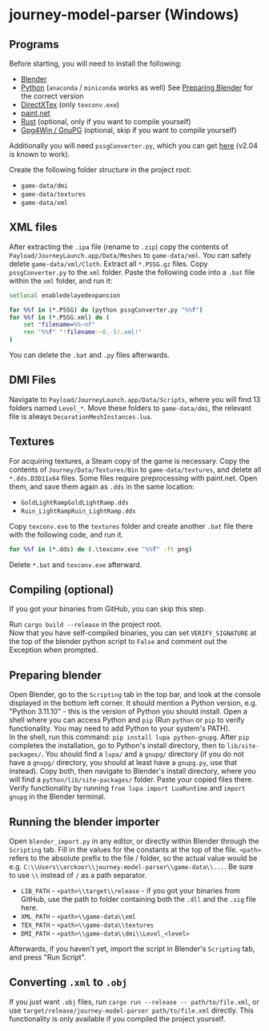 # journey-model-parser (Windows)

## Programs
Before starting, you will need to install the following:
- [Blender](https://www.blender.org/download/)
- [Python](https://www.python.org/downloads/windows/) (`anaconda` / `miniconda` works as well) See [Preparing Blender](#preparing-blender) for the correct version
- [DirectXTex](https://github.com/microsoft/DirectXTex/releases) (only `texconv.exe`)
- [paint.net](https://www.getpaint.net/download.html)
- [Rust](https://www.rust-lang.org/tools/install) (optional, only if you want to compile yourself)
- [Gpg4Win / GnuPG](https://gpg4win.org/index.html) (optional, skip if you want to compile yourself)

Additionally you will need `pssgConverter.py`, which you can get [here](https://www.nexusmods.com/greedfall/mods/116?tab=files) (v2.04 is known to work).


Create the following folder structure in the project root:
- `game-data/dmi`
- `game-data/textures`
- `game-data/xml`

## XML files
After extracting the `.ipa` file (rename to `.zip`) copy the contents of `Payload/JourneyLaunch.app/Data/Meshes` to `game-data/xml`. You can safely delete `game-data/xml/Cloth`. Extract all `*.PSSG.gz` files. Copy `pssgConverter.py` to the `xml` folder. Paste the following code into a `.bat` file within the `xml` folder, and run it:
```bat
setlocal enabledelayedexpansion

for %%f in (*.PSSG) do (python pssgConverter.py "%%f")
for %%f in (*.PSSG.xml) do (
	set "filename=%%~nf"
	ren "%%f" "!filename:~0,-5!.xml!"
)
```
You can delete the `.bat` and `.py` files afterwards.

## DMI Files
Navigate to `Payload/JourneyLaunch.app/Data/Scripts`, where you will find 13 folders named `Level_*`. Move these folders to `game-data/dmi`, the relevant file is always `DecorationMeshInstances.lua`.

## Textures
For acquiring textures, a Steam copy of the game is necessary. Copy the contents of `Journey/Data/Textures/Bin` to `game-data/textures`, and delete all `*.dds.D3D11x64` files.
Some files require preprocessing with paint.net. Open them, and save them again as `.dds` in the same location:
- `GoldLightRampGoldLightRamp.dds`
- `Ruin_LightRampRuin_LightRamp.dds`

Copy `texconv.exe` to the `textures` folder and create another `.bat` file there with the following code, and run it.
```bat
for %%f in (*.dds) do (.\texconv.exe "%%f" -ft png)
```
Delete `*.bat` and `texconv.exe` afterward.

## Compiling (optional)
If you got your binaries from GitHub, you can skip this step.

Run `cargo build --release` in the project root. \
Now that you have self-compiled binaries, you can set `VERIFY_SIGNATURE` at the top of the blender python script to `False` and comment out the Exception when prompted.

## Preparing blender
Open Blender, go to the `Scripting` tab in the top bar, and look at the console displayed in the bottom left corner. It should mention a Python version, e.g. "Python 3.11.10" - this is the version of Python you should install. Open a shell where you can access Python and `pip` (Run `python` or `pip` to verify functionality. You may need to add Python to your system's PATH). \
In the shell, run this command: `pip install lupa python-gnupg`. After `pip` completes the installation, go to Python's install directory, then to `lib/site-packages/`. You should find a `lupa/` and a `gnupg/` directory (if you do not have a `gnupg/` directory, you should at least have a `gnupg.py`, use that instead). Copy both, then navigate to Blender's install directory, where you will find a `python/lib/site-packages/` folder. Paste your copied files there. \
Verify functionality by running `from lupa import LuaRuntime` and `import gnupg` in the Blender terminal.

## Running the blender importer
Open `blender_import.py` in any editor, or directly within Blender through the `Scripting` tab.
Fill in the values for the constants at the top of the file. `<path>` refers to the absolute prefix to the file / folder, so the actual value would be e.g. `C:\\Users\\arckoor\\journey-model-parser\\game-data\\...`. Be sure to use `\\` instead of `/` as a path separator.
- `LIB_PATH` - `<path>\\target\\release` - if you got your binaries from GitHub, use the path to folder containing both the `.dll` and the `.sig` file here.
- `XML_PATH` - `<path>\\game-data\\xml`
- `TEX_PATH` - `<path>\\game-data\\textures`
- `DMI_PATH` - `<path>\\game-data\\dmi\\Level_<level>`

Afterwards, if you haven't yet, import the script in Blender's `Scripting` tab, and press "Run Script".

## Converting `.xml` to `.obj`
If you just want `.obj` files, run `cargo run --release -- path/to/file.xml`, or use `target/release/journey-model-parser path/to/file.xml` directly. This functionality is only available if you compiled the project yourself.
